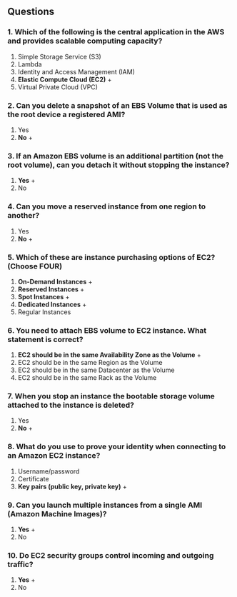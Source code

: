 ## Questions

### 1. Which of the following is the central application in the AWS and provides scalable computing capacity?

1) Simple Storage Service (S3)
2) Lambda
3) Identity and Access Management (IAM)
4) **Elastic Compute Cloud (EC2)** +
5) Virtual Private Cloud (VPC)

### 2. Can you delete a snapshot of an EBS Volume that is used as the root device a registered AMI?

1) Yes
2) **No** +

### 3. If an Amazon EBS volume is an additional partition (not the root volume), can you detach it without stopping the instance?

1) **Yes** +
2) No

### 4. Can you move a reserved instance from one region to another?

1) Yes
2) **No** +

### 5. Which of these are instance purchasing options of EC2? (Choose FOUR)

1) **On-Demand Instances** +
2) **Reserved Instances** +
3) **Spot Instances** +
4) **Dedicated Instances** +
5) Regular Instances

### 6. You need to attach EBS volume to EC2 instance. What statement is correct?

1) **EC2 should be in the same Availability Zone as the Volume** +
2) EC2 should be in the same Region as the Volume
3) EC2 should be in the same Datacenter as the Volume
4) EC2 should be in the same Rack as the Volume

### 7. When you stop an instance the bootable storage volume attached to the instance is deleted?

1) Yes
2) **No** +

### 8. What do you use to prove your identity when connecting to an Amazon EC2 instance?

1) Username/password
2) Certificate
3) **Key pairs (public key, private key)** +

### 9. Can you launch multiple instances from a single AMI (Amazon Machine Images)?

1) **Yes** +
2) No

### 10. Do EC2 security groups control incoming and outgoing traffic?

1) **Yes** +
2) No
